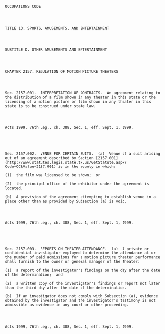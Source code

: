 ﻿
    
    
    	
    					
    
    
    OCCUPATIONS CODE
    
      
    
    
    TITLE 13. SPORTS, AMUSEMENTS, AND ENTERTAINMENT
    
      
    
    
    SUBTITLE D. OTHER AMUSEMENTS AND ENTERTAINMENT
    
      
    
    
    CHAPTER 2157. REGULATION OF MOTION PICTURE THEATERS
    
      
    
    
    Sec. 2157.001.  INTERPRETATION OF CONTRACTS.  An agreement relating to the distribution of a film shown in any theater in this state or the licensing of a motion picture or film shown in any theater in this state is to be construed under state law.
    
    
    
    
    Acts 1999, 76th Leg., ch. 388, Sec. 1, eff. Sept. 1, 1999.
    
    
    
    
    
    Sec. 2157.002.  VENUE FOR CERTAIN SUITS.  (a)  Venue of a suit arising out of an agreement described by Section [2157.001](http://www.statutes.legis.state.tx.us/GetStatute.aspx?Code=OC&Value=2157.001) is in the county in which:
    
    (1)  the film was licensed to be shown;  or
    
    (2)  the principal office of the exhibitor under the agreement is located.
    
    (b)  A provision of the agreement attempting to establish venue in a place other than as provided by Subsection (a) is void.
    
    
    
    
    Acts 1999, 76th Leg., ch. 388, Sec. 1, eff. Sept. 1, 1999.
    
    
    
    
    
    Sec. 2157.003.  REPORTS ON THEATER ATTENDANCE.  (a)  A private or confidential investigator employed to determine the attendance at or the number of paid admissions for a motion picture theater performance shall furnish to the owner or general manager of the theater:
    
    (1)  a report of the investigator's findings on the day after the date of the determination;  and
    
    (2)  a written copy of the investigator's findings or report not later than the third day after the date of the determination.
    
    (b)  If an investigator does not comply with Subsection (a), evidence obtained by the investigator and the investigator's testimony is not admissible as evidence in any court or other proceeding.
    
    
    
    
    Acts 1999, 76th Leg., ch. 388, Sec. 1, eff. Sept. 1, 1999.
    
    
    
    
    				
